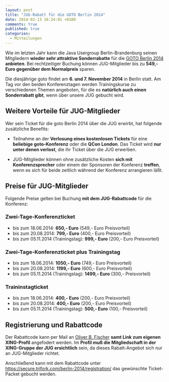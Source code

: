 ```yaml
---
layout: post
title: "JUG-Rabatt für die GOTO Berlin 2014"
date: 2014-02-13 16:24:01 +0100
comments: true
published: true
categories: 
  - Mitteilungen
---
```

Wie im letzten Jahr kann die Java Usergroup Berlin-Brandenburg
seinen Mitgliedern **wieder sehr attraktive Sonderrabatte** für
die [GOTO Berlin 2014](http://gotocon.com/berlin-2014) **anbieten**. 
Bei rechtzeitiger Buchung können JUG-Mitglieder bis zu **549,- Euro
gegenüber dem Normalpreis** sparen.
<!--More-->

Die diesjährige goto findet am **6. und 7. November 2014** in
Berlin statt. Am Tag vor den beiden Konferenztagen werden
Trainingskurse zu verschiedenen Themen angeboten, für die 
es **natürlich auch einen Sonderrabatt gibt**, wenn über unsere
JUG gebucht wird.

## Weitere Vorteile für JUG-Mitglieder

Wer sein Ticket für die goto Berlin 2014 über die JUG erwirbt,
hat folgende zusätzliche Benefits:

* Teilnahme an der **Verlosung eines kostenlosen Tickets**
  für eine **beliebige goto-Konferenz** oder die
  **QCon London**. Das Ticket wird **nur unter denen
  verlost**, die ihr Ticket über die JUG erwerben.
 
* JUG-Mitglieder können ohne zusätzliche Kosten **sich mit
  Konferenzsprecher** oder einem der Sponsoren der 
  Konferenz **treffen**, wenn es sich für beide zeitlich
  während der Konferenz arrangieren läßt.

## Preise für JUG-Mitglieder

Folgende Preise gelten bei Buchung **mit dem JUG-Rabattcode** für die Konferenz:


### Zwei-Tage-Konferenzticket
- bis zum 18.06.2014: **650,- Euro** (549,- Euro Preisvorteil)
- bis zum 20.08.2014: **799,- Euro** (400,- Euro Preisvorteil)
- bis zum 05.11.2014 (Trainingstag): **999,- Euro** (200,- Euro Preisvorteil)

### Zwei-Tage-Konferenzticket plus Trainingstag
- bis zum 18.06.2014: **1050,- Euro** (749,- Euro Preisvorteil)
- bis zum 20.08.2014: **1199,- Euro** (600,- Euro Preisvorteil)
- bis zum 05.11.2014 (Trainingstag): **1499,- Euro** (300,- Preisvorteil)

### Traininstagticket
- bis zum 18.06.2014: **400,- Euro** (200,- Euro Preisvorteil)
- bis zum 20.08.2014: **400,- Euro** (200,- Euro Preisvorteil)
- bis zum 05.11.2014 (Trainingstag): **500,- Euro** (100,- Preisvorteil)

## Registrierung und Rabattcode

Der Rabattcode kann per Mail an 
[Oliver B. Fischer](mailto:o.b.fischer@swe-blog.net?subject=Rabattcode%20fuer%20goto2014) 
**samt Link zum eigenen XING-Profil** 
angefodert werden. Im **Profil muß die Mitgliedschaft in der XING-Gruppe der 
JUG ersichtlich** sein, da dieses Rabatt-Angebot sich nur an JUG-Mitglieder 
richtet.

Anschließend kann mit dem Rabattcode unter 
https://secure.trifork.com/berlin-2014/registration/ 
das gewünschte Ticket-Packet gebucht werden.


